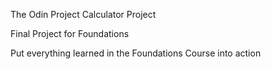 The Odin Project Calculator Project

Final Project for Foundations 

Put everything learned in the Foundations Course into action